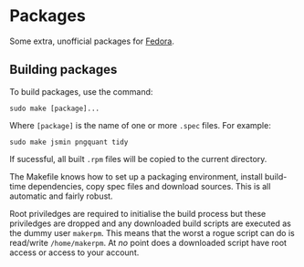 Packages
========
Some extra, unofficial packages for [Fedora](http://fedoraproject.org/).

Building packages
-----------------

To build packages, use the command:

    sudo make [package]...

Where `[package]` is the name of one or more `.spec` files. For example:

    sudo make jsmin pngquant tidy

If sucessful, all built `.rpm` files will be copied to the current directory.

The Makefile knows how to set up a packaging environment, install build-time
dependencies, copy spec files and download sources. This is all automatic and
fairly robust.

Root priviledges are required to initialise the build process but these
priviledges are dropped and any downloaded build scripts are executed as the
dummy user `makerpm`. This means that the worst a rogue script can do is
read/write `/home/makerpm`. At *no* point does a downloaded script have root
access or access to your account.
